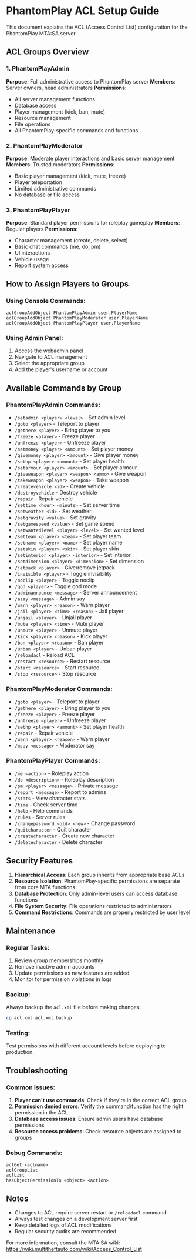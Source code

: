 # PhantomPlay ACL Setup Guide

This document explains the ACL (Access Control List) configuration for the PhantomPlay MTA:SA server.

## ACL Groups Overview

### 1. PhantomPlayAdmin
**Purpose**: Full administrative access to PhantomPlay server
**Members**: Server owners, head administrators
**Permissions**: 
- All server management functions
- Database access
- Player management (kick, ban, mute)
- Resource management
- File operations
- All PhantomPlay-specific commands and functions

### 2. PhantomPlayModerator  
**Purpose**: Moderate player interactions and basic server management
**Members**: Trusted moderators
**Permissions**:
- Basic player management (kick, mute, freeze)
- Player teleportation
- Limited administrative commands
- No database or file access

### 3. PhantomPlayPlayer
**Purpose**: Standard player permissions for roleplay gameplay
**Members**: Regular players
**Permissions**:
- Character management (create, delete, select)
- Basic chat commands (me, do, pm)
- UI interactions
- Vehicle usage
- Report system access

## How to Assign Players to Groups

### Using Console Commands:
```
aclGroupAddObject PhantomPlayAdmin user.PlayerName
aclGroupAddObject PhantomPlayModerator user.PlayerName  
aclGroupAddObject PhantomPlayPlayer user.PlayerName
```

### Using Admin Panel:
1. Access the webadmin panel
2. Navigate to ACL management
3. Select the appropriate group
4. Add the player's username or account

## Available Commands by Group

### PhantomPlayAdmin Commands:
- `/setadmin <player> <level>` - Set admin level
- `/goto <player>` - Teleport to player
- `/gethere <player>` - Bring player to you
- `/freeze <player>` - Freeze player
- `/unfreeze <player>` - Unfreeze player
- `/setmoney <player> <amount>` - Set player money
- `/givemoney <player> <amount>` - Give player money
- `/sethp <player> <amount>` - Set player health
- `/setarmour <player> <amount>` - Set player armour
- `/giveweapon <player> <weapon> <ammo>` - Give weapon
- `/takeweapon <player> <weapon>` - Take weapon
- `/createvehicle <id>` - Create vehicle
- `/destroyvehicle` - Destroy vehicle
- `/repair` - Repair vehicle
- `/settime <hour> <minute>` - Set server time
- `/setweather <id>` - Set weather
- `/setgravity <value>` - Set gravity
- `/setgamespeed <value>` - Set game speed
- `/setwantedlevel <player> <level>` - Set wanted level
- `/setteam <player> <team>` - Set player team
- `/setname <player> <name>` - Set player name
- `/setskin <player> <skin>` - Set player skin
- `/setinterior <player> <interior>` - Set interior
- `/setdimension <player> <dimension>` - Set dimension
- `/jetpack <player>` - Give/remove jetpack
- `/invisible <player>` - Toggle invisibility
- `/noclip <player>` - Toggle noclip
- `/god <player>` - Toggle god mode
- `/adminannounce <message>` - Server announcement
- `/asay <message>` - Admin say
- `/warn <player> <reason>` - Warn player
- `/jail <player> <time> <reason>` - Jail player
- `/unjail <player>` - Unjail player
- `/mute <player> <time>` - Mute player
- `/unmute <player>` - Unmute player
- `/kick <player> <reason>` - Kick player
- `/ban <player> <reason>` - Ban player
- `/unban <player>` - Unban player
- `/reloadacl` - Reload ACL
- `/restart <resource>` - Restart resource
- `/start <resource>` - Start resource
- `/stop <resource>` - Stop resource

### PhantomPlayModerator Commands:
- `/goto <player>` - Teleport to player
- `/gethere <player>` - Bring player to you
- `/freeze <player>` - Freeze player
- `/unfreeze <player>` - Unfreeze player
- `/sethp <player> <amount>` - Set player health
- `/repair` - Repair vehicle
- `/warn <player> <reason>` - Warn player
- `/msay <message>` - Moderator say

### PhantomPlayPlayer Commands:
- `/me <action>` - Roleplay action
- `/do <description>` - Roleplay description
- `/pm <player> <message>` - Private message
- `/report <message>` - Report to admins
- `/stats` - View character stats
- `/time` - Check server time
- `/help` - Help commands
- `/rules` - Server rules
- `/changepassword <old> <new>` - Change password
- `/quitcharacter` - Quit character
- `/createcharacter` - Create new character
- `/deletecharacter` - Delete character

## Security Features

1. **Hierarchical Access**: Each group inherits from appropriate base ACLs
2. **Resource Isolation**: PhantomPlay-specific permissions are separate from core MTA functions
3. **Database Protection**: Only admin-level users can access database functions
4. **File System Security**: File operations restricted to administrators
5. **Command Restrictions**: Commands are properly restricted by user level

## Maintenance

### Regular Tasks:
1. Review group memberships monthly
2. Remove inactive admin accounts
3. Update permissions as new features are added
4. Monitor for permission violations in logs

### Backup:
Always backup the `acl.xml` file before making changes:
```bash
cp acl.xml acl.xml.backup
```

### Testing:
Test permissions with different account levels before deploying to production.

## Troubleshooting

### Common Issues:

1. **Player can't use commands**: Check if they're in the correct ACL group
2. **Permission denied errors**: Verify the command/function has the right permission in the ACL
3. **Database access issues**: Ensure admin users have database permissions
4. **Resource access problems**: Check resource objects are assigned to groups

### Debug Commands:
```
aclGet <aclname>
aclGroupList
aclList
hasObjectPermissionTo <object> <action>
```

## Notes

- Changes to ACL require server restart or `/reloadacl` command
- Always test changes on a development server first
- Keep detailed logs of ACL modifications
- Regular security audits are recommended

For more information, consult the MTA:SA wiki: https://wiki.multitheftauto.com/wiki/Access_Control_List
